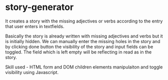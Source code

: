 # story-generator
It creates a story with the missing adjectives or verbs according to the entry that user enters in textfields.

Basically the story is already written with missing adjectives and verbs but it is initially hidden. We can manually enter the missing holes in the story and by clicking done button the visibility of the story and input fields can be toggled. The field which is left empty will be reflecting in read as <missing text> in the story.
  
Skill used - HTML form and DOM children elements manipulaiton and toggle visibility using Javascript.
